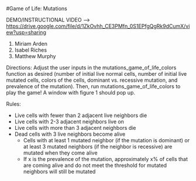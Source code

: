 #Game of Life: Mutations

DEMO/INSTRUCTIONAL VIDEO --> https://drive.google.com/file/d/1ZkOvhh_CE3PMfn_0S1EPfgQgRk9dCumX/view?usp=sharing
1. Miriam Arden
2. Isabel Riches
3. Matthew Murphy

Directions: 
Adjust the user inputs in the mutations_game_of_life_colors function as desired (number of initial live normal cells, number of initial live mutated cells, colors of the cells, dominant vs. recessive mutation, and prevalence of the mutation). Then, run mutations_game_of_life_colors to play the game! A window with figure 1 should pop up. 

Rules:
- Live cells with fewer than 2 adjacent live neighbors die
- Live cells with 2-3 adjacent neighbors live on
- Live cells with more than 3 adjacent neighbors die
- Dead cells with 3 live neighbors become alive
  - Cells with at least 1 mutated neighbor (if the mutation is dominant) or at least 3 mutated neighbors (if the neighbor is recessive)       are mutated when they come alive
  - If x is the prevalence of the mutation, approximately x% of cells that are coming alive and do not meet the threshold for mutated         neighbors will still be mutated
